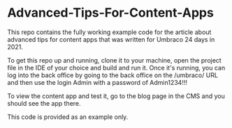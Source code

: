 # Advanced-Tips-For-Content-Apps
This repo contains the fully working example code for the article about advanced tips for content apps that was written for Umbraco 24 days in 2021.

To get this repo up and running, clone it to your machine, open the project file in the IDE of your choice and build and run it. Once it's running, you can log into the back office by going to the back office on the /umbraco/ URL and then use the login Admin with a password of Admin1234!!!

To view the content app and test it, go to the blog page in the CMS and you should see the app there.

This code is provided as an example only.
